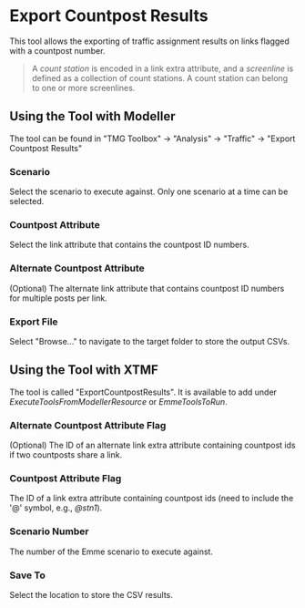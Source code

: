 # **Export Countpost Results**
This tool allows the exporting of traffic assignment results on links flagged with a countpost number.

> A *count station* is encoded in a link extra attribute, and a *screenline* is defined as a collection of count stations. A count station can belong to one or more screenlines. 


## **Using the Tool with Modeller**
The tool can be found in "TMG Toolbox" -> "Analysis" -> "Traffic" -> "Export Countpost Results"

### Scenario
Select the scenario to execute against. Only one scenario at a time can be selected.

### Countpost Attribute
Select the link attribute that contains the countpost ID numbers.

### Alternate Countpost Attribute
(Optional) The alternate link attribute that contains countpost ID numbers for multiple posts per link.

### Export File
Select "Browse..." to navigate to the target folder to store the output CSVs.


## **Using the Tool with XTMF**
The tool is called "ExportCountpostResults".  It is available to add under *ExecuteToolsFromModellerResource* or *EmmeToolsToRun*.

### Alternate Countpost Attribute Flag
(Optional) The ID of an alternate link extra attribute containing countpost ids if two countposts share a link.

### Countpost Attribute Flag
The ID of a link extra attribute containing countpost ids (need to include the '@' symbol, e.g., *@stn1*). 

### Scenario Number
The number of the Emme scenario to execute against.

### Save To
Select the location to store the CSV results.
